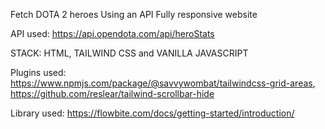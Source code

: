 Fetch DOTA 2 heroes Using an API
Fully responsive website

API used: https://api.opendota.com/api/heroStats

STACK:
HTML,
TAILWIND CSS and
VANILLA JAVASCRIPT

Plugins used:
https://www.npmjs.com/package/@savvywombat/tailwindcss-grid-areas,
https://github.com/reslear/tailwind-scrollbar-hide

Library used: 
https://flowbite.com/docs/getting-started/introduction/
